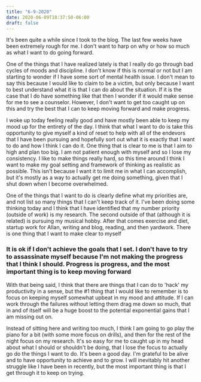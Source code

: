 ```yaml
---
title: "6-9-2020"
date: 2020-06-09T18:37:50-06:00
draft: false
---
```


It's been quite a while since I took to the blog. The last few weeks have been extremely rough for me. I don't want to harp on why or how so much as what I want to do going forward.

One of the things that I have realized lately is that I really do go through bad cycles of moods and discipline. I don't know if this is normal or not but I am starting to wonder if I have some sort of mental health issue. I don't mean to say this because I would like to claim to be a victim, but only because I want to best understand what it is that I can do about the situation. If it is the case that I do have something like that then I wonder if it would make sense for me to see a counselor. However, I don't want to get too caught up on this and try the best that I can to keep moving forward and make progress. 

I woke up today feeling really good and have mostly been able to keep my mood up for the entirety of the day. I think that what I want to do is take this opportunity to give myself a kind of reset to help with all of the endevors that I have been pursuing and hopefully sort out what it is exactly that I want to do and how I think I can do it. One thing that is clear to me is that I aim to high and plan too big. I am not patient enough with myself and so I lose my consistency. I like to make things really hard, so this time around I think I want to make my goal setting and framework of thinking as realistic as possible. This isn't because I want it to limit me in what I can accomplish, but it's mostly as a way to actually get me doing something, given that I shut down when I become overwhelmed. 

One of the things that I want to do is clearly define what my priorities are, and not list so many things that I can't keep track of it. I've been doing some thinking today and I think that I have identified that my number priority (outside of work) is my research. The second outside of that (although it is related) is pursuing my musical hobby. After that comes exercise and diet, startup work for Allan, writing and blog, reading, and then yardwork. There is one thing that I want to make clear to myself

### It is ok if I don't achieve the goals that I set. I don't have to try to assassinate myself because I'm not making the progress that I think I should. Progress is progress, and the most important thing is to keep moving forward

With that being said, I think that there are things that I can do to 'hack' my productivity in a sense, but the #1 thing that I would like to remember is to focus on keeping myself somewhat upbeat in my mood and attitude. If I can work through the failures without letting them drag me down so much, that in and of itself will be a huge boost to the potential exponential gains that I am missing out on. 

Instead of sitting here and writing too much, I think I am going to go play the piano for a bit (with some more focus on drills), and then for the rest of the night focus on my research. It's so easy for me to caught up in my head about what I should or shouldn't be doing, that I lose the focus to actually go do the things I want to do. It's been a good day. I'm grateful to be alive and to have opportunity to achieve and to grow. I will inevitably hit another struggle like I have been in recently, but the most important thing is that I get through it to keep on trying. 